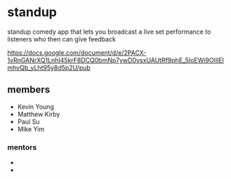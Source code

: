 # standup

standup comedy app that lets you broadcast a live set performance to listeners who then can give feedback

https://docs.google.com/document/d/e/2PACX-1vRnGANrXQ1LnhI45krF8DCQ0bmNp7ywD0vsxUAUtRf9phE_5IoEWi9OlIIElmhvQb_yLht95y8d5p2U/pub

## members
- Kevin Young
- Matthew Kirby
- Paul Su
- Mike Yim

### mentors
- 
- 
